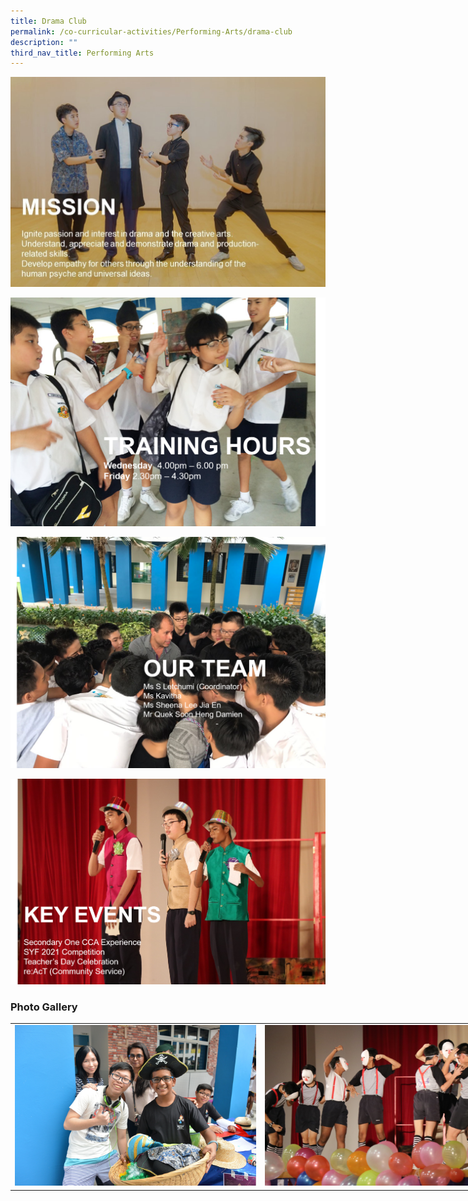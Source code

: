 ```yaml
---
title: Drama Club
permalink: /co-curricular-activities/Performing-Arts/drama-club
description: ""
third_nav_title: Performing Arts
---
```

![](/images/drc1.jpeg)

![](/images/drc2.png)

![](/images/drc3.png)


![](/images/drc4.png)

### Photo Gallery

<table style="undefined;table-layout: fixed; width: 800px">
<colgroup>
<col style="width: 400px">
<col style="width: 400px">
</colgroup>
<tbody>
  <tr>
    <td><img src="/images/drc5-min.jpeg"></td>
    <td><img src="/images/drc6.jpeg"></td>
  </tr>
</tbody>
</table>